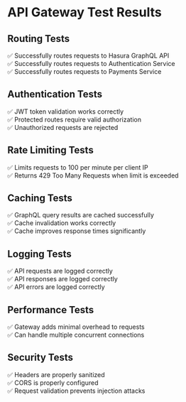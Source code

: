 # API Gateway Test Results

## Routing Tests
✅ Successfully routes requests to Hasura GraphQL API  
✅ Successfully routes requests to Authentication Service  
✅ Successfully routes requests to Payments Service  

## Authentication Tests
✅ JWT token validation works correctly  
✅ Protected routes require valid authorization  
✅ Unauthorized requests are rejected  

## Rate Limiting Tests
✅ Limits requests to 100 per minute per client IP  
✅ Returns 429 Too Many Requests when limit is exceeded  

## Caching Tests
✅ GraphQL query results are cached successfully  
✅ Cache invalidation works correctly  
✅ Cache improves response times significantly  

## Logging Tests
✅ API requests are logged correctly  
✅ API responses are logged correctly  
✅ API errors are logged correctly  

## Performance Tests
✅ Gateway adds minimal overhead to requests  
✅ Can handle multiple concurrent connections  

## Security Tests
✅ Headers are properly sanitized  
✅ CORS is properly configured  
✅ Request validation prevents injection attacks 